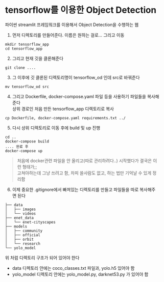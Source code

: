 # tensorflow를 이용한 Object Detection 
파이썬 streamlit 프레임워크를 이용해서 Object Detection을 수행하는 웹

1. 먼저 디렉토리를 만들어준다. 이름은 원하는 걸로... 그리고 이동
```
mkdir tensorflow_app
cd tensorflow_app
```

2. 그리고 현재 깃을 클론해준다   
```
git clone ....
```

3. 그 이후에 깃 클론된 디렉토리명이 tensorflow_od 인데 src로 바꿔준다  
```
mv tensorflow_od src
```

4. 그리고 Dockerfile, docker-compose.yaml 파일 등을 사용하기 파일들을 복사해준다    
상위 경로인 처음 만든 tensorflow_app 디렉토리로 복사
```
cp Dockerfile, docker-compose.yaml requirements.txt ../
```

5. 다시 상위 디렉토리로 이동 후에 build 및 up 진행
```
cd ..
docker-compose build
.... 완료 후
docker-compose up
```

> 처음에 docker관련 파일을 안 올리고(따로 관리하려다..) 시작했다가 결국은 이런 형태가;;   
고쳐야하는데 그냥 쓰려고 함, 차피 쓸사람도 없고, 하는 법만 기억날 수 있게 정리함   

6. 이제 중요한 .gitignore에서 빠져있는 디렉토리를 만들고 파일들을 따로 복사해주면 된다  

```
├── data
│   ├── images
│   └── videos
├── enet_data
│   └── enet-cityscapes
├── models
│   ├── community
│   ├── official
│   ├── orbit
│   └── research
└── yolo_model
```

위 처럼 디렉토리 구조가 되어 있어야 한다    
- data 디렉토리 안에는 coco_classes.txt 파일과, yolo.h5 있어야 함   
- yolo_model 디렉토리 안에는 yolo_model.py, darknet53.py 가 있어야 함  












